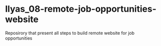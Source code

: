 # Ilyas_08-remote-job-opportunities-website
Reposirory that present all steps to build remote website for job opportunities
